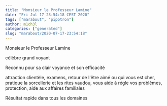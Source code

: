 ```yaml
---
title: "Monsieur le Professeur Lamine"
date: "Fri Jul 17 23:54:18 CEST 2020"
tags: ["marabout", "pipotron"]
author: m1ch3l
categories: ["generated"]
slug: "marabout/2020-07-17-23:54:18"
---
```


Monsieur le Professeur Lamine

célèbre grand voyant

Reconnu pour sa clair voyance et son efficacité

attraction clientèle, examens, retour de l'être aimé ou qui vous est cher, pratique la sorcellerie et les rites vaudou, vous aide à régle vos problèmes, protection, aide aux affaires familiales

Résultat rapide dans tous les domaines
